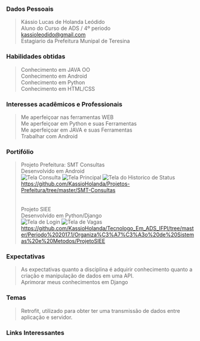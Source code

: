 
### Dados Pessoais <br/> 
> Kássio Lucas de Holanda Leódido <br/>
> Aluno do Curso de ADS / 4º periodo <br/>
> kassioleodido@gmail.com <br/>
> Estagiario da Prefeitura Munipal de Teresina <br/>

### Habilidades obtidas <br/>
> Conhecimento em JAVA OO <br/>
> Conhecimento em Android <br/>
> Conhecimento em Python <br/>
> Conhecimento em HTML/CSS <br/>

### Interesses acadêmicos e Professionais <br/>
> Me aperfeiçoar nas ferramentas WEB <br/>
> Me aperfeiçoar em Python e suas Ferramentas <br/>
> Me aperfeiçoar em JAVA e suas Ferramentas <br/>
> Trabalhar com Android <br/>

### Portifólio
> Projeto Prefeitura: SMT Consultas <br/>
> Desenvolvido em Android<br/>
![](http://gdurl.com/ad_m "Tela Consulta")
![](http://gdurl.com/t-R0 "Tela Principal")
![](http://gdurl.com/rTKu "Tela do Historico de Status")<br/>
> https://github.com/KassioHolanda/Projetos-Prefeitura/tree/master/SMT-Consultas <br/><br/><br/>
> Projeto SIEE <br/>
> Desenvolvido em Python/Django <br/>
![](http://gdurl.com/0xh5 "Tela de Login")
![](http://gdurl.com/Q8DP "Tela de Vagas")<br/>
>https://github.com/KassioHolanda/Tecnologo_Em_ADS_IFPI/tree/master/Periodo%202017.1/Organiza%C3%A7%C3%A3o%20de%20Sistemas%20e%20Metodos/ProjetoSIEE

### Expectativas
> As expectativas quanto a disciplina é adquirir conhecimento quanto a criação e manipulação de dados em uma API.<br/>
> Aprimorar meus conhecimentos em Django

### Temas 
> Retrofit, utilizado para obter ter uma transmissão de dados entre aplicação e servidor.<br/>

### Links Interessantes

